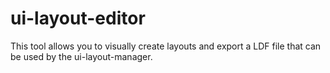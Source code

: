 # ui-layout-editor
This tool allows you to visually create layouts and export a LDF file that can be used by the ui-layout-manager.
